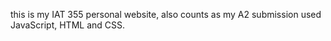 this is my IAT 355 personal website, also counts as my A2 submission
used JavaScript, HTML and CSS.

